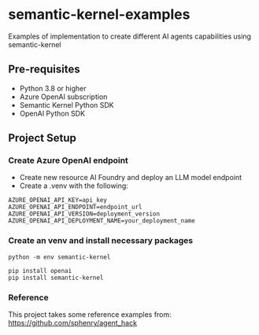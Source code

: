 # semantic-kernel-examples
Examples of implementation to create different AI agents capabilities using semantic-kernel 

## Pre-requisites
- Python 3.8 or higher
- Azure OpenAI subscription
- Semantic Kernel Python SDK
- OpenAI Python SDK


## Project Setup

### Create Azure OpenAI endpoint
- Create new resource AI Foundry and deploy an LLM model endpoint
- Create a .venv with the following:
```
AZURE_OPENAI_API_KEY=api_key
AZURE_OPENAI_API_ENDPOINT=endpoint_url
AZURE_OPENAI_API_VERSION=deployment_version
AZURE_OPENAI_API_DEPLOYMENT_NAME=your_deployment_name
```

### Create an venv and install necessary packages
```
python -m env semantic-kernel

pip install openai
pip install semantic-kernel
```

### Reference
This project takes some reference examples from:
https://github.com/sphenry/agent_hack
